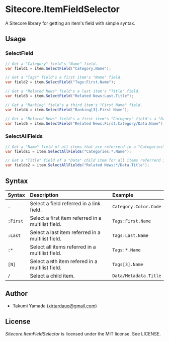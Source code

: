 # Sitecore.ItemFieldSelector
A Sitecore library for getting an item's field with simple syntax.

## Usage
### SelectField
```csharp
// Get a "Category" field's "Name" field.
var field1 = item.SelectField("Category.Name");

// Get a "Tags" field's a first item's "Name" field.
var field2 = item.SelectField("Tags:First.Name");

// Get a "Related News" field's a last item's "Title" field.
var field3 = item.SelectField("Related News:Last.Title");

// Get a "Ranking" field's a third item's "First Name" field.
var field4 = item.SelectField("Ranking[3].First Name");

// Get a "Related News" field's a first item's "Category" field's a "Data" child item's a "Name" field.
var field5 = item.SelectField("Related News:First.Category/Data.Name");
```

### SelectAllFields
```csharp
// Get a "Name" field of all items that are referrerd in a "Categories" Multilist field.
var fields1 = item.SelectAllFields("Categories:*.Name");

// Get a "Title" field of a "Data" child item for all items referrerd in a "Related News" field.
var fields2 = item.SelectAllFields("Related News:*/Data.Title");
```

## Syntax
|Syntax|Description|Example|
|:-|:-|:-|
|`.`|Select a field referred in a link field.|`Category.Color.Code`|
|`:First`|Select a first item referred in a multilist field.|`Tags:First.Name`|
|`:Last`|Select a last item referred in a multilist field.|`Tags:Last.Name`|
|`:*`|Select all items referred in a multilist field.|`Tags:*.Name`|
|`[N]`|Select a `N`th item refered in a multilist field.|`Tags[3].Name`|
|`/`|Select a child item.|`Data/Metadata.Title`|

## Author
- Takumi Yamada (xirtardauq@gmail.com)

## License
*Sitecore.ItemFieldSelector* is licensed under the MIT license. See LICENSE.